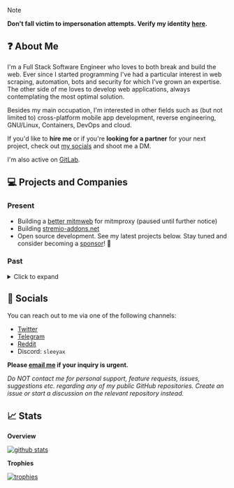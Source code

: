 > [!NOTE]  
> **Don't fall victim to impersonation attempts. Verify my identity [here](https://gist.github.com/sleeyax/9a11e158f3313826eb75ace6afee23d2).**

## :question: About Me
I'm a Full Stack Software Engineer who loves to both break and build the web. Ever since I started programming I've had a particular interest in web scraping, automation, bots and security for which I've grown an expertise. The other side of me loves to develop web applications, always contemplating the most optimal solution.

Besides my main occupation, I'm interested in other fields such as (but not limited to) cross-platform mobile app development, reverse engineering, GNU/Linux, Containers, DevOps and cloud.

If you'd like to **hire me** or if you're **looking for a partner** for your next project, check out [my socials](#Socials) and shoot me a DM.

I'm also active on [GitLab](https://gitlab.com/sleeyax).

## 💻 Projects and Companies

### Present
- Building a [better mitmweb](https://x.com/sleeyax/status/1928931602375000206?t=DjdEORcCoGsEbxDN2y-VCQ&s=19) for mitmproxy (paused until further notice)
- Building [stremio-addons.net](https://beta.stremio-addons.net)
- Open source development. See my latest projects below. Stay tuned and consider becoming a [sponsor](https://github.com/sponsors/sleeyax/)! 👀

### Past
<details>
  <summary>Click to expand</summary>

- 2025-08-01 -> 2025-08-03: Built and shipped [timeapi.world](https://timeapi.world) (a better [worldtimeapi.org](https://worldtimeapi.org) that is acccurate, frequently updated, and reliable for commercial use).
- 2025-06: Started building a [better mitmweb](https://x.com/sleeyax/status/1928931602375000206?t=DjdEORcCoGsEbxDN2y-VCQ&s=19) for mitmproxy
- 2025-05 -> 2025-06: Rewrote an old legacy PHP Laravel web application to nextjs to finally resolve the technical debt
- 2025-04 -> 2025-05: Started building an open source feedback tool (development has been paused, to be picked up again at a later point in time)
- 2024-12: Started building [stremio-addons.net](https://beta.stremio-addons.net)
- 2024-10 -> 2024-11: Built and published [x-bot-sweeper](https://github.com/sleeyax/x-bot-sweeper) - a free and open source Chrome extension that removes fake followers from your X (formerly Twitter) account
- 2024-09 -> 2024-10: Built [leadiculous.io](https://github.com/orgs/leadiculous/repositories?type=source), a real-time B2C platform to help your business find new customers.
  - Leadiculous monitors social media so you don't have to spend hours browsing Reddit, Twitter/X etc. in the hopes of finding someone who might be interested in your product or service.
  - AI-filtered leads, AI crafted DMs, real-time notification & more goodies!
  - Project discontinued due to shifted personal interests. More information [here](https://github.com/leadiculous/app/discussions/1).
- 2023-06 -> 2025-03 : All in one dating app automation suite for OFM (feat. snkr friends).
  - 2023-06 -> 2024-03: Autmation bot for snapchat
    - Built an attestaition token 'signer' emulator in Java/Kotlin
    - Reverse engineered compiled protocol buffers back to their original source `.proto` files
    - Maintained a fully functional web app in C#
    - Gained devops experience deploying at scale to Microsoft Azure cloud platform
    - Learned not to trust everyone by default
  - 2023-10 -> 2023-12: Automation bot for Bumble
    - Improved an existing Bumble web bot to improve success rate
    - Partially reverse engineered Bumble Mobile's wire format (unfinished due to other priorities)
  - 2024-03 -> 2025-03: Automation bot for Tinder
    - Built a fully functional CLI app in go with varying success rates
- 2023: [Stremio](https://www.stremio.com/) media player & content aggregator
  - Bootstrapped a fresh mobile app for Android and iOS using Kotlin & Compose
- 2022: [Pixl NFT marketplace](https://github.com/infinitydotxyz) (formerly known as flow.so and infinity.xyz) to trade digital assets on the ETH blockchain
- 2019 -> 2021: [Cybersole](https://twitter.com/CyberSole) AIO (All In One) web automation software to automatically purchase online items (shoes, clothing, collectibles)
  - Wrote and maintained site modules
  - Reverse engineered all kinds of antibot and WAFs - including mobile versions
- 2019: [Ignite](https://twitter.com/lgnite) another AIO bot company 
  - Rewrote most of the codebase from JavaScript spaghetti code to a modular TypeScript codebase and migrated from plain CSS to SCSS modules
- 2018 -> ... : [Stremio Community](https://www.stremio.com/) media player & content aggregator
  - Built plenty of [addons](https://github.com/sleeyax/stremio-addons) for the platform and moderated the [r/StremioAddons](https://www.reddit.com/r/stremioaddons) community
  - Built an [unofficial SDK](https://github.com/sleeyax/stremio-addon-sdk) in Rust
- 2017-2018: [Fiverr](https://www.fiverr.com/sleeyax) where it all began...

</details>

## :wave: Socials
You can reach out to me via one of the following channels: 
- [Twitter](https://twitter.com/sleeyax)
- [Telegram](https://t.me/sleeyax)
- [Reddit](https://www.reddit.com/user/Sleeyax1)
- Discord: `sleeyax`

**Please [email me](mailto:sleeyax@gmail.com) if your inquiry is urgent.**

*Do NOT contact me for personal support, feature requests, issues, suggestions etc. regarding any of my public GitHub repositories. Create an issue or start a discussion on the relevant repository instead.*

## :chart_with_upwards_trend:  Stats
**Overview**

[![github stats](https://github-readme-stats.vercel.app/api?username=sleeyax&count_private=true&show_icons=true&hide_title=true&theme=dracula)](https://github.com/anuraghazra/github-readme-stats)

**Trophies**

[![trophies](https://github-profile-trophy.vercel.app/?username=sleeyax&theme=onedark&column=-1)](https://github.com/ryo-ma/github-profile-trophy)
